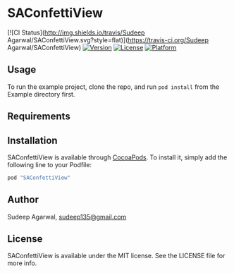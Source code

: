 # SAConfettiView

[![CI Status](http://img.shields.io/travis/Sudeep Agarwal/SAConfettiView.svg?style=flat)](https://travis-ci.org/Sudeep Agarwal/SAConfettiView)
[![Version](https://img.shields.io/cocoapods/v/SAConfettiView.svg?style=flat)](http://cocoapods.org/pods/SAConfettiView)
[![License](https://img.shields.io/cocoapods/l/SAConfettiView.svg?style=flat)](http://cocoapods.org/pods/SAConfettiView)
[![Platform](https://img.shields.io/cocoapods/p/SAConfettiView.svg?style=flat)](http://cocoapods.org/pods/SAConfettiView)

## Usage

To run the example project, clone the repo, and run `pod install` from the Example directory first.

## Requirements

## Installation

SAConfettiView is available through [CocoaPods](http://cocoapods.org). To install
it, simply add the following line to your Podfile:

```ruby
pod "SAConfettiView"
```

## Author

Sudeep Agarwal, sudeep135@gmail.com

## License

SAConfettiView is available under the MIT license. See the LICENSE file for more info.
